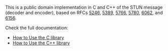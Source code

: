 This is a public domain implementation in C and C++ of the STUN message (decoder and encoder), based on RFCs [5246](http://www.iana.org/go/rfc5246), [5389](http://www.iana.org/go/rfc5389), [5766](http://www.iana.org/go/rfc5766), [5780](http://www.iana.org/go/rfc5780), [6062](http://www.iana.org/go/rfc6062), and [6156](http://www.iana.org/go/rfc6156).

Check the full documentation:
  * [How to Use the C library](HowToUseC.md)
  * [How to Use the C++ library](HowToUseCxx.md)
